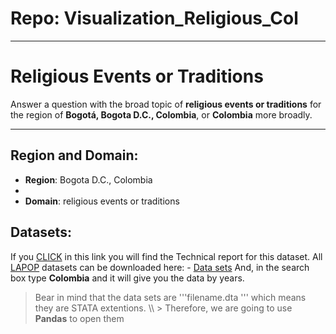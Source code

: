 # Repo: Visualization_Religious_Col
________  

# Religious Events or Traditions

 Answer a question with the broad topic of **religious events or traditions** for the region of **Bogotá, Bogota D.C., Colombia**, or **Colombia** more broadly.  

______   

## Region and Domain:  
- **Region**: Bogota D.C., Colombia  
- 
- **Domain**: religious events or traditions  

## Datasets: 

If you [CLICK](https://www.vanderbilt.edu/lapop/Colombia_AmericasBarometer_2018-19_Technical_Report_W_101019.pdf) in this link you will find the Technical report for this dataset. All [LAPOP](https://www.vanderbilt.edu/lapop/colombia.php) datasets can be downloaded here:   - [Data sets](http://datasets.americasbarometer.org/database/index.php)  And, in the search box type **Colombia** and it will give you the data by years.   

> Bear in mind that the data sets are '''filename.dta ''' which means they are STATA extentions. \\\ > Therefore, we are going to use **Pandas** to open them
